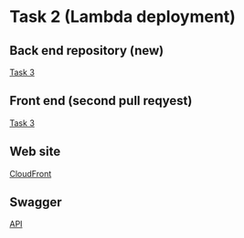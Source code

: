 # Task 2 (Lambda deployment)


## Back end repository (new)
[Task 3](https://github.com/Helmik/aws-back-end)
## Front end (second pull reqyest)
[Task 3](https://github.com/Helmik/tequil-shop/pull/2)

## Web site
[CloudFront](https://d1hukj6pzrr8aj.cloudfront.net/)

## Swagger
[API](https://kgx2wc0zc1.execute-api.us-east-1.amazonaws.com/swagger)

